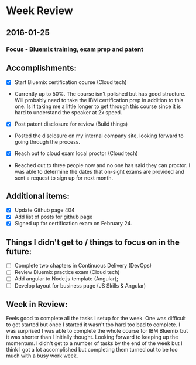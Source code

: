 # Week Review

## 2016-01-25
### Focus - Bluemix training, exam prep and patent

## Accomplishments:
- [x] Start Bluemix certification course (Cloud tech)
 - Currently up to 50%. The course isn't polished but has good structure. Will probably need to take the IBM certification prep in addition to this one. Is it taking me a little longer to get through this course since it is hard to understand the speaker at 2x speed.
- [x] Post patent disclosure for review (Build things)
 - Posted the disclosure on my internal company site, looking forward to going through the process.
- [x] Reach out to cloud exam local proctor (Cloud tech)
 - Reached out to three people now and no one has said they can proctor. I was able to determine the dates that on-sight exams are provided and sent a request to sign up for next month.

## Additional items:
- [x] Update Github page 404
- [x] Add list of posts for github page
- [x] Signed up for certification exam on February 24.

## Things I didn't get to / things to focus on in the future:
- [ ] Complete two chapters in Continuous Delivery (DevOps)
- [ ] Review Bluemix practice exam (Cloud tech)
- [ ] Add angular to Node.js template (Angular);
- [ ] Develop layout for business page (JS Skills & Angular)

## Week in Review:
Feels good to complete all the tasks I setup for the week. One was difficult to get started but once I started it wasn't too hard too bad to complete. I was surprised I was able to complete the whole course for IBM Bluemix but it was shorter than I initially thought. Looking forward to keeping up the momentum.  I didn't get to a number of tasks by the end of the week but I think I got a lot accomplished but completing them turned out to be too much with a busy work week.   
